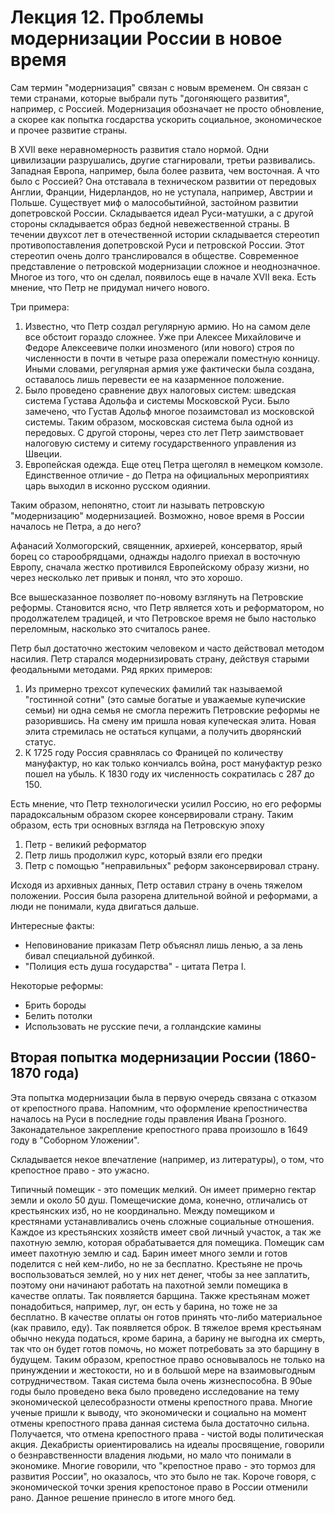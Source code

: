 Лекция 12. Проблемы модернизации России в новое время
=====================================================

Сам термин "модернизация" связан с новым временем. Он связан с теми странами, которые выбрали путь "догоняющего развития", например, с Россией. Модернизация обозначает не просто обновление, а скорее как попытка госдарства ускорить социальное, экономическое и прочее развитие страны.

В XVII веке неравномерность развития стало нормой. Одни цивилизации разрушались, другие стагнировали, третьи развивались. Западная Европа, например, была более развита, чем восточная.
А что было с Россией? Она отставала в техническом развитии от передовых Англии, Франции, Нидерландов, но не уступала, например, Австрии и Польше.
Существует миф о малособытийной, застойном развитии допетровской России. Складывается идеал Руси-матушки, а с другой стороны складывается образ бедной невежественной страны. 
В течении двухсот лет в отечественной истории складывается стереотип противопоставления допетровской Руси и петровской России. Этот стереотип очень долго транслировался в обществе.
Современное представление о петровской модернизации сложное и неоднозначное. Многое из того, что он сделал, появилось еще в начале XVII века. Есть мнение, что Петр не придумал ничего нового.

Три примера:
1. Известно, что Петр создал регулярную армию. Но на самом деле все обстоит гораздо сложнее. Уже при Алексее Михайловиче и Федоре Алексеевиче полки инозменого (или нового) строя по численности в почти в четыре раза опережали поместную конницу. Иными словами, регулярная армия уже фактически была создана, оставалось лишь перевести ее на казарменное положение.
2. Было проведено сравнение двух налоговых систем: шведская система Густава Адольфа и системы Московской Руси. Было замечено, что Густав Адольф многое позаимстовал из московской системы. Таким образом, московская система была одной из передовых. С другой стороны, через сто лет Петр заимствовает налоговую систему и ситему государственного управления из Швеции.
3. Европейская одежда. Еще отец Петра щеголял в немецком комзоле. Единственное отличие - до Петра на официальных мероприятиях царь выходил в исконно русском одиянии.

Таким образом, непонятно, стоит ли называть петровскую "модернизацию" модернизацией. Возможно, новое время в России началось не Петра, а до него?

Афанасий Холмогорский, священник, архиерей, консерватор, ярый борец со старообрядцами, однажды надолго приехал в восточную Европу, сначала жестко противился Европейскому образу жизни, но через несколько лет привык и понял, что это хорошо.

Все вышесказанное позволяет по-новому взглянуть на Петровские реформы. Становится ясно, что Петр является хоть и реформатором, но продолжателем традицей, и что Петровское время не было настолько переломным, насколько это считалось ранее.

Петр был достаточно жестоким человеком и часто действовал методом насилия. Петр старался модернизировать страну, действуя старыми феодальными методами.
Ряд ярких примеров:
1. Из примерно трехсот купеческих фамилий так называемой "гостинной сотни" (это самые богатые и уважаемые купечиские семьи) ни одна семья не смогла пережить Петровские реформы не разорившись. На смену им пришла новая купеческая элита. Новая элита стремилась не остаться купцами, а получить дворянский статус. 
2. К 1725 году Россия сравнялась со Франицей по количеству мануфактур, но как только кончиалсь война, рост мануфактур резко пошел на убыль. К 1830 году их численность сократилась с 287 до 150.

Есть мнение, что Петр технологически усилил Россию, но его реформы парадоксальным образом скорее консервировали страну.
Таким образом, есть три основных взгляда на Петровскую эпоху
1. Петр - великий реформатор
2. Петр лишь продолжил курс, который взяли его предки
3. Петр с помощью "неправильных" реформ законсервировал страну.

Исходя из архивных данных, Петр оставил страну в очень тяжелом положении. Россия была разорена длительной войной и реформами, а люди не понимали, куда двигаться дальше.

Интересные факты:
* Неповинование приказам Петр объяснял лишь ленью, а за лень бивал специальной дубинкой.
* "Полиция есть душа государства" - цитата Петра I.

Некоторые реформы:
* Брить бороды
* Белить потолки
* Использовать не русские печи, а голландские камины

Вторая попытка модернизации России (1860-1870 года)
---------------------------------------------------
Эта попытка модернизации была в первую очередь связана с отказом от крепостного права.
Напомним, что оформление крепостничества началось на Руси в последние годы правления Ивана Грозного. Законадательное закрепление крепостного права произошло в 1649 году в "Соборном Уложении".

Складывается некое впечатление (например, из литературы), о том, что крепостное право - это ужасно.

Типичный помещик - это помещик мелкий. Он имеет примерно гектар земли и около 50 душ. Помещечиские дома, конечно, отличались от крестьянских изб, но не координально.
Между помещиком и крестянами устанавливались очень сложные социальные отношения. 
Каждое из крестьянских хозяйств имеет свой личный участок, а так же пахотную землю, которая обрабатывается для помещика. Помещик сам имеет пахотную землю и сад.
Барин имеет много земли и готов поделится с ней кем-либо, но не за бесплатно. Крестьяне не прочь воспользоваться землей, но у них нет денег, чтобы за нее заплатить, поэтому они начинают работать на пахотной земли помещика в качестве оплаты. Так появляется барщина.
Также крестьянам может понадобиться, например, луг, он есть у барина, но тоже не за бесплатно. В качестве оплаты он готов принять что-либо материальное (как правило, еду). Так появляется оброк.
В тяжелое время крестьянам обычно некуда податься, кроме барина, а барину не выгодна их смерть, так что он будет готов помочь, но может потребовать за это барщину в будущем.
Таким образом, крепостное право основывалось не только на принуждении и жестокости, но и в большой мере на взаимовыгодным сотрудничеством.
Такая система была очень жизнеспособна. В 90ые годы было проведено века было проведено исследование на тему экономической целесобразности отмены крепостного права. Многие ученые пришли к выводу, что экономически и социально на момент отмены крепостного права данная система была достаточно сильна.
Получается, что отмена крепостного права - чистой воды политическая акция.
Декабристы ориентировались на идеалы просвящение, говорили о безнравственности владения людьми, но мало что понимали в экономике. Многие говорили, что "крепостное право - это тормоз для развития России", но оказалось, что это было не так.
Короче говоря, с экономической точки зрения крепостоное право в России отменили рано. Данное решение принесло в итоге много бед.
